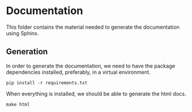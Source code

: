 # Documentation

This folder contains the material needed to generate the documentation using Sphinx.

## Generation

In order to generate the documentation, we need to have the package dependencies installed, preferably, in a virtual environment.

```
pip install -r requirements.txt
```

When everything is installed, we should be able to generate the html docs.

```
make html
```